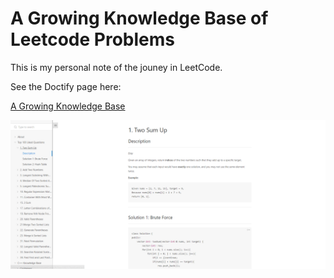 # A Growing Knowledge Base of Leetcode Problems

This is my personal note of the jouney in LeetCode.

See the Doctify page here:

[A Growing Knowledge Base](https://neiljnda.github.io/LeetCode/#/?id=a-growing-knowledge-base)

![微信截图_20230403155801.png](README/4a9c97ca63c817975b9d32cff8d34a475390fbf1.png)
